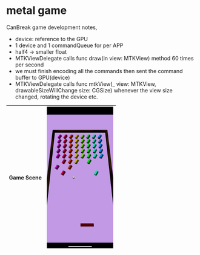 # metal game

CanBreak game development notes,


- device: reference to the GPU
- 1 device and 1 commandQueue for per APP
- half4 -> smaller float
- MTKViewDelegate calls func draw(in view: MTKView) method 60 times per second
- we must finish encoding all the commands then sent the command buffer to GPU(device)
- MTKViewDelegate calls func mtkView(_ view: MTKView, drawableSizeWillChange size: CGSize)  whenever the view size changed, rotating the device etc.

| Game Scene | <a href="url"><img src="https://github.com/rcanbaba/metal/blob/main/readmeImages/metal-game.png" align="left" height="375" width="175" ></a>
| ------------- | ------------- |
